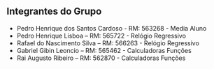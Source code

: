 ## Integrantes do Grupo
- Pedro Henrique dos Santos Cardoso - RM: 563268 - Media Aluno
- Pedro Henrique Lisboa – RM: 565722 - Relógio Regressivo
- Rafael do Nascimento Silva – RM: 566263 - Relógio Regressivo
- Gabriel Gibin Leoncio – RM: 565462 - Calculadoras Funções
- Rai Augusto Ribeiro – RM: 562870 - Calculadoras Funções
